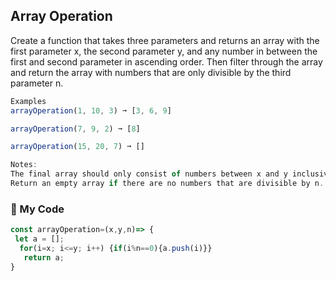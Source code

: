 ## Array Operation

Create a function that takes three parameters and returns an array with the first parameter x, the second parameter y, and any number in between the first and second parameter in ascending order. Then filter through the array and return the array with numbers that are only divisible by the third parameter n.
```js
Examples
arrayOperation(1, 10, 3) ➞ [3, 6, 9]

arrayOperation(7, 9, 2) ➞ [8]

arrayOperation(15, 20, 7) ➞ []

Notes:
The final array should only consist of numbers between x and y inclusive that are divisible by n.
Return an empty array if there are no numbers that are divisible by n.
```
### :leaves: My Code
```js
const arrayOperation=(x,y,n)=> {
 let a = [];
  for(i=x; i<=y; i++) {if(i%n==0){a.push(i)}}
   return a;
}
```
